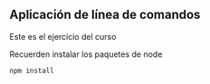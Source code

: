 ## Aplicación de línea de comandos

Este es el ejercicio del curso


Recuerden instalar los paquetes de node


```
npm install
```